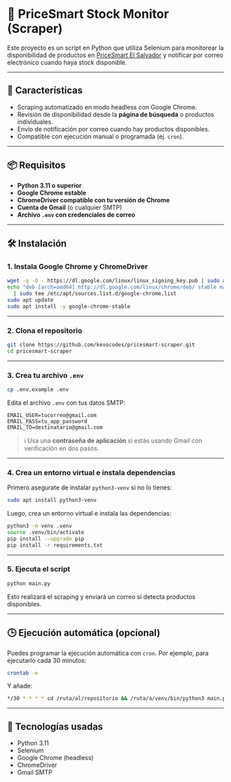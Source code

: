 # 🛒 PriceSmart Stock Monitor (Scraper)

Este proyecto es un script en Python que utiliza Selenium para monitorear la disponibilidad de productos en [PriceSmart El Salvador](https://www.pricesmart.com/es-sv/) y notificar por correo electrónico cuando haya stock disponible.

---

## 🚀 Características

- Scraping automatizado en modo headless con Google Chrome.
- Revisión de disponibilidad desde la **página de búsqueda** o productos individuales.
- Envío de notificación por correo cuando hay productos disponibles.
- Compatible con ejecución manual o programada (ej. `cron`).

---

## 📦 Requisitos

- **Python 3.11 o superior**
- **Google Chrome estable**
- **ChromeDriver compatible con tu versión de Chrome**
- **Cuenta de Gmail** (o cualquier SMTP)
- **Archivo `.env` con credenciales de correo**

---

## 🛠️ Instalación

### 1. Instala Google Chrome y ChromeDriver

```bash
wget -q -O - https://dl.google.com/linux/linux_signing_key.pub | sudo apt-key add -
echo "deb [arch=amd64] http://dl.google.com/linux/chrome/deb/ stable main" \
  | sudo tee /etc/apt/sources.list.d/google-chrome.list
sudo apt update
sudo apt install -y google-chrome-stable
```

---

### 2. Clona el repositorio

```bash
git clone https://github.com/kevocodes/pricesmart-scraper.git
cd pricesmart-scraper
```

---

### 3. Crea tu archivo `.env`

```bash
cp .env.example .env
```

Edita el archivo `.env` con tus datos SMTP:

```env
EMAIL_USER=tucorreo@gmail.com
EMAIL_PASS=tu_app_password
EMAIL_TO=destinatario@gmail.com
```

> ℹ️ Usa una **contraseña de aplicación** si estás usando Gmail con verificación en dos pasos.

---

### 4. Crea un entorno virtual e instala dependencias

Primero asegurate de instalar `python3-venv` si no lo tienes:

```bash
sudo apt install python3-venv
```

Luego, crea un entorno virtual e instala las dependencias:

```bash
python3 -m venv .venv
source .venv/bin/activate
pip install --upgrade pip
pip install -r requirements.txt
```

---

### 5. Ejecuta el script

```bash
python main.py
```

Esto realizará el scraping y enviará un correo si detecta productos disponibles.

---

## 🕒 Ejecución automática (opcional)

Puedes programar la ejecución automática con `cron`. Por ejemplo, para ejecutarlo cada 30 minutos:

```bash
crontab -e
```

Y añade:

```bash
*/30 * * * * cd /ruta/al/repositorio && /ruta/a/venv/bin/python3 main.py
```

---

## 🧪 Tecnologías usadas

- Python 3.11
- Selenium
- Google Chrome (headless)
- ChromeDriver
- Gmail SMTP

